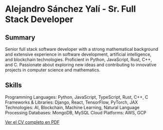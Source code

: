 # Alejandro Sánchez Yalí - Sr. Full Stack Developer

## Summary
Senior full stack software developer with a strong mathematical background and extensive experience in software development, artificial intelligence, and blockchain technologies. Proficient in Python, JavaScript, Rust, C++, and C. Passionate about exploring new ideas and contributing to innovative projects in computer science and mathematics.


## Skills

Programming Languages: Python, JavaScript, TypeScript, Rust, C++, C
Frameworks & Libraries: Django, React, TensorFlow, PyTorch, JAX
Technologies: AI, Blockchain, Machine Learning, Natural Language Processing
Databases: MongoDB, MySQL
Cloud Platforms: AWS, GCP

[Ver el CV completo en PDF](https://github.com/asanchezyali/technical-resume/raw/technical-resume/main.pdf)
